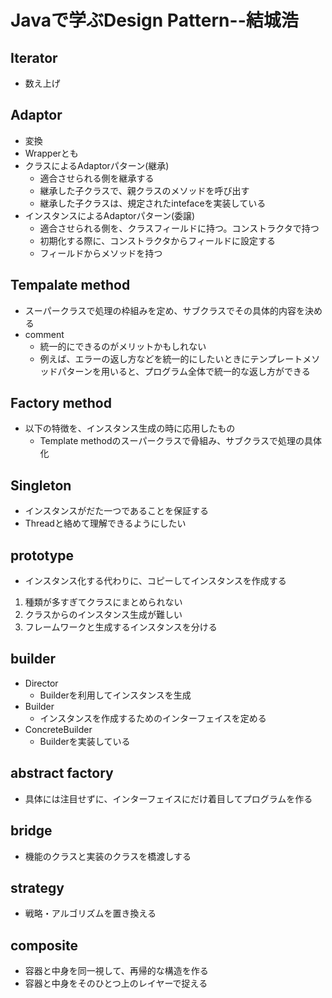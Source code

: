 # Javaで学ぶDesign Pattern--結城浩
## Iterator
- 数え上げ
## Adaptor
- 変換
- Wrapperとも
- クラスによるAdaptorパターン(継承)
  - 適合させられる側を継承する
  - 継承した子クラスで、親クラスのメソッドを呼び出す
  - 継承した子クラスは、規定されたintefaceを実装している
- インスタンスによるAdaptorパターン(委譲)
  - 適合させられる側を、クラスフィールドに持つ。コンストラクタで持つ
  - 初期化する際に、コンストラクタからフィールドに設定する
  - フィールドからメソッドを持つ
 
## Tempalate method
- スーパークラスで処理の枠組みを定め、サブクラスでその具体的内容を決める
- comment
  - 統一的にできるのがメリットかもしれない
  - 例えば、エラーの返し方などを統一的にしたいときにテンプレートメソッドパターンを用いると、プログラム全体で統一的な返し方ができる
## Factory method
- 以下の特徴を、インスタンス生成の時に応用したもの
  - Template methodのスーパークラスで骨組み、サブクラスで処理の具体化
##  Singleton
- インスタンスがだた一つであることを保証する
- Threadと絡めて理解できるようにしたい

## prototype
- インスタンス化する代わりに、コピーしてインスタンスを作成する
1. 種類が多すぎてクラスにまとめられない
2. クラスからのインスタンス生成が難しい
3. フレームワークと生成するインスタンスを分ける

## builder
- Director
  - Builderを利用してインスタンスを生成
- Builder
  - インスタンスを作成するためのインターフェイスを定める
- ConcreteBuilder
  - Builderを実装している
## abstract factory
- 具体には注目せずに、インターフェイスにだけ着目してプログラムを作る
## bridge
- 機能のクラスと実装のクラスを橋渡しする

## strategy
- 戦略・アルゴリズムを置き換える

## composite
- 容器と中身を同一視して、再帰的な構造を作る
- 容器と中身をそのひとつ上のレイヤーで捉える